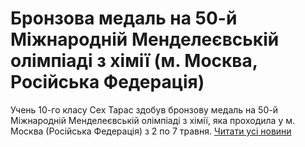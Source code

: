 # Бронзова медаль на 50-й Міжнародній Менделеєвській олімпіаді з хімії (м. Москва, Російська Федерація)
Учень 10-го класу Сех Тарас здобув бронзову медаль на 50-й Міжнародній Менделеєвській олімпіаді з хімії, яка проходила у м. Москва (Російська Федерація) з 2 по 7 травня.
[Читати усі новини](/news)

